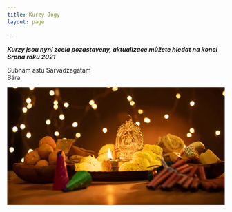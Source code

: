 ```yaml
---
title: Kurzy Jógy
layout: page

---
```

**_Kurzy jsou nyní zcela pozastaveny, aktualizace můžete hledat na konci Srpna roku 2021_**

Subham astu Sarvadžagatam  
Bára

![](/uploads/diwaliposterimage-1.webp)